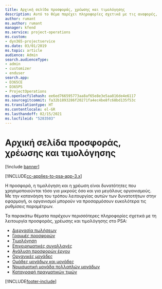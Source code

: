 ```yaml
---
title: Αρχική σελίδα προσφοράς, χρέωσης και τιμολόγησης
description: Αυτό το θέμα παρέχει πληροφορίες σχετικά με τις αναφορές, την τιμολόγηση και τη χρέωση.
author: rumant
ms.author: rumant
manager: kfend
ms.service: project-operations
ms.custom:
- dyn365-projectservice
ms.date: 03/01/2019
ms.topic: article
audience: Admin
search.audienceType:
- admin
- customizer
- enduser
search.app:
- D365CE
- D365PS
- ProjectOperations
ms.openlocfilehash: ee6ed766595773aa8af65e8e3e5aa816de4e6117
ms.sourcegitcommit: fa32b1893286f20271fa4ec4be8fc68bd135f53c
ms.translationtype: HT
ms.contentlocale: el-GR
ms.lasthandoff: 02/15/2021
ms.locfileid: "5283503"
---
```

# <a name="quoting-pricing-and-billing-home-page"></a>Αρχική σελίδα προσφοράς, χρέωσης και τιμολόγησης

[!include [banner](../includes/psa-now-project-operations.md)]

[!INCLUDE[cc-applies-to-psa-app-3.x](../includes/cc-applies-to-psa-app-3x.md)]

Η προσφορά, η τιμολόγηση και η χρέωση είναι δυνατότητες που χρησιμοποιούνται τόσο για μικρούς όσο και για μεγάλους οργανισμούς. Με την κατανόηση του τρόπου λειτουργίας αυτών των δυνατοτήτων στην εφαρμογή, οι οργανισμοί μπορούν να προσαρμόσουν ευκολότερα τις ρυθμίσεις παραμέτρων.

Τα παρακάτω θέματα παρέχουν περισσότερες πληροφορίες σχετικά με τη λειτουργία προσφοράς, χρέωσης και τιμολόγησης στο PSA:

- [Διεργασία πωλήσεων](basic-sales-process.md)
- [Γραμμές προσφορών](basic-quote-lines.md)
- [Τιμολόγηση](basic-pricing.md)
- [Επιχειρηματικές συναλλαγές](basic-business-transactions.md)
- [Ανάλυση προσφορών έργου](basic-analyzing-quotes.md)
- [Οργανικές μονάδες](advanced-organizational.md)
- [Ομάδες μονάδων και μονάδες](advanced-units.md)
- [Νομισματική μονάδα πολλαπλών μονάδων](advanced-currency.md)
- [Καταγραφή πραγματικών τιμών](advanced-actuals.md)


[!INCLUDE[footer-include](../includes/footer-banner.md)]